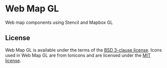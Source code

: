 # Web Map GL

Web map components using Stencil and Mapbox GL

## License
Web Map GL is available under the terms of the [BSD 3-clause
license](https://github.com/CUUATS/webmapgl/blob/master/LICENSE.md).
Icons used in Web Map GL are from Ionicons and are licensed under
the [MIT license](https://github.com/ionic-team/ionicons/blob/master/LICENSE).
